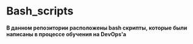 # Bash_scripts

**В данном репозитории расположены bash скрипты, которые были написаны в процессе обучения на DevOps'а**
